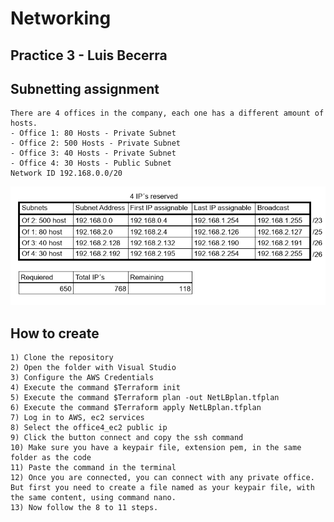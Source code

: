 # Networking
## Practice 3 - Luis Becerra

## Subnetting assignment
    There are 4 offices in the company, each one has a different amount of hosts.
    - Office 1: 80 Hosts - Private Subnet
    - Office 2: 500 Hosts - Private Subnet
    - Office 3: 40 Hosts - Private Subnet
    - Office 4: 30 Hosts - Public Subnet
    Network ID 192.168.0.0/20

![subnetting](Subnetting.png)

## How to create 
    1) Clone the repository
    2) Open the folder with Visual Studio
    3) Configure the AWS Credentials
    4) Execute the command $Terraform init
    5) Execute the command $Terraform plan -out NetLBplan.tfplan
    6) Execute the command $Terraform apply NetLBplan.tfplan
    7) Log in to AWS, ec2 services
    8) Select the office4_ec2 public ip
    9) Click the button connect and copy the ssh command
    10) Make sure you have a keypair file, extension pem, in the same folder as the code
    11) Paste the command in the terminal
    12) Once you are connected, you can connect with any private office. But first you need to create a file named as your keypair file, with the same content, using command nano.
    13) Now follow the 8 to 11 steps.
